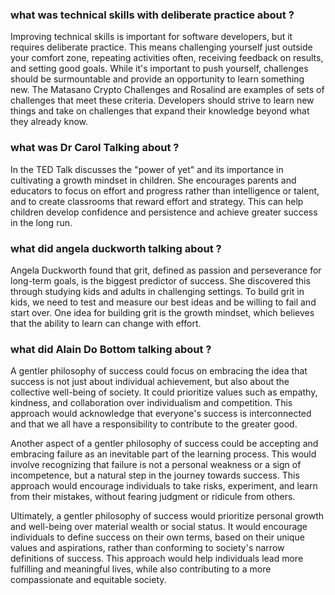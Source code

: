### what was technical skills with deliberate practice about ?

Improving technical skills is important for software developers, but it requires deliberate practice. This means challenging yourself just outside your comfort zone, repeating activities often, receiving feedback on results, and setting good goals. While it's important to push yourself, challenges should be surmountable and provide an opportunity to learn something new. The Matasano Crypto Challenges and Rosalind are examples of sets of challenges that meet these criteria. Developers should strive to learn new things and take on challenges that expand their knowledge beyond what they already know.

### what was Dr Carol Talking about ?

In the TED Talk discusses the "power of yet" and its importance in cultivating a growth mindset in children. She encourages parents and educators to focus on effort and progress rather than intelligence or talent, and to create classrooms that reward effort and strategy. This can help children develop confidence and persistence and achieve greater success in the long run.

### what did angela duckworth talking about ?

Angela Duckworth found that grit, defined as passion and perseverance for long-term goals, is the biggest predictor of success. She discovered this through studying kids and adults in challenging settings. To build grit in kids, we need to test and measure our best ideas and be willing to fail and start over. One idea for building grit is the growth mindset, which believes that the ability to learn can change with effort.

### what did Alain Do Bottom talking about ?

A gentler philosophy of success could focus on embracing the idea that success is not just about individual achievement, but also about the collective well-being of society. It could prioritize values such as empathy, kindness, and collaboration over individualism and competition. This approach would acknowledge that everyone's success is interconnected and that we all have a responsibility to contribute to the greater good.

Another aspect of a gentler philosophy of success could be accepting and embracing failure as an inevitable part of the learning process. This would involve recognizing that failure is not a personal weakness or a sign of incompetence, but a natural step in the journey towards success. This approach would encourage individuals to take risks, experiment, and learn from their mistakes, without fearing judgment or ridicule from others.

Ultimately, a gentler philosophy of success would prioritize personal growth and well-being over material wealth or social status. It would encourage individuals to define success on their own terms, based on their unique values and aspirations, rather than conforming to society's narrow definitions of success. This approach would help individuals lead more fulfilling and meaningful lives, while also contributing to a more compassionate and equitable society.
